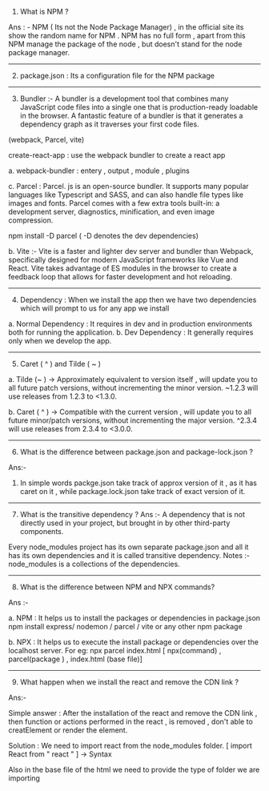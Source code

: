1. What is NPM ?

Ans : - NPM ( Its not the Node Package Manager) , in the official site its show the random name
for NPM . NPM has no full form , apart from this NPM manage the package of the node , but doesn't
stand for the node package manager.

--------------------------------------------------------------------------------------------------------------------------------

2. package.json : Its a configuration file for the NPM package

--------------------------------------------------------------------------------------------------------------------------------

3. Bundler :- A bundler is a development tool that combines many JavaScript code files into a
single one that is production-ready loadable in the browser. A fantastic feature of a bundler is 
that it generates a dependency graph as it traverses your first code files.

(webpack, Parcel, vite)

create-react-app : use the webpack bundler to create a react app 

a. webpack-bundler : entery , output , module , plugins

c. Parcel : Parcel. js is an open-source bundler. It supports many popular languages like 
Typescript and SASS, and can also handle file types like images and fonts. Parcel comes with 
a few extra tools built-in: a development server, diagnostics, minification, and even image 
compression.

npm install -D parcel ( -D denotes the dev dependencies)

b. Vite :- Vite is a faster and lighter dev server and bundler than Webpack, specifically designed 
for modern JavaScript frameworks like Vue and React. Vite takes advantage of ES modules in the 
browser to create a feedback loop that allows for faster development and hot reloading.


--------------------------------------------------------------------------------------------------------------------------------

4. Dependency : When we install the app then we have two dependencies which will prompt to us
for any app we install 

a. Normal Dependency : It requires in dev and in production environments both for running the
application.
b. Dev Dependency : It generally requires only when we develop the app.

--------------------------------------------------------------------------------------------------------------------------------

5. Caret ( ^ )  and Tilde ( ~ )

a. Tilde (~ ) -> Approximately equivalent to version itself ,  will update you to all future patch 
versions, without incrementing the minor version. ~1.2.3 will use releases from 1.2.3 to <1.3.0.

b. Caret ( ^ ) -> Compatible with the current version , will update you to all future minor/patch 
versions, without incrementing the major version. ^2.3.4 will use releases from 2.3.4 to <3.0.0.


--------------------------------------------------------------------------------------------------------------------------------

6. What is the difference between package.json and package-lock.json ?

Ans:- 

1. In simple words packge.json take track of approx version of it , as it has caret on it ,
while package.lock.json take track of exact version of it.

--------------------------------------------------------------------------------------------------------------------------------

7. What is the transitive dependency ?
Ans :- 
A dependency that is not directly used in your project, but brought in by other third-party 
components.

Every node_modules project has its own separate package.json and all it has its own 
dependencies and it is called transitive dependency.
Notes :- node_modules is a collections of the dependencies.

--------------------------------------------------------------------------------------------------------------------------------

8. What is the difference between NPM and NPX commands?

Ans :- 

a. NPM : It helps us to install the packages or dependencies in package.json
npm install express/ nodemon / parcel / vite  or any other npm package

b. NPX : It helps us to execute the install package or dependencies over the localhost server. 
For eg: npx parcel index.html [ npx(command) , parcel(package ) , index.html (base file)]

--------------------------------------------------------------------------------------------------------------------------------

9. What happen when we install the react and remove the CDN link ?

Ans:- 

Simple answer : After the installation of the react and remove the CDN link , then function or
actions performed in the react , is removed , don't able to creatElement or render the element.

Solution : We need to import react from the node_modules folder.
[ import React from " react "  ] -> Syntax

Also in the base file of the html we need to provide the type of folder we are importing
<script src="./App.js" type="module"> :-> using this file we used to get rid of errors

--------------------------------------------------------------------------------------------------------------------------------

10. When we start developing something ,and we are using the parcel as bundle module , then 
it automatically refresh the page , to give realtime visulization.

--------------------------------------------------------------------------------------------------------------------------------

11. Pracel Helping us with lots of information

-> Dev Build
-> Local Server
-> HMR -> Hot Module Replacement ( Automatically Refresh the text , when we save it )
-> File Watching Alogrithm used by Pracel written in C++.
-> Caching : Faster Build Experience
-> Image Optimization
-> Minification of File
-> Bundling of File
-> Compressing of File
-> Consistent Hashing
-> Code Spliting
-> Differntial Bundling -> support for the older browser
-> Diagnostics [ Beautify the Error Logs on the UI ]
-> Error Handling
-> Way to Host the App on HTTPS [ npx parcel index.html --https ]
-> Tree Shaking Algorithms : - Parcel will remove the unused code for you .
-> Creates the differnt build for dev and production bundles.

BUILD DEVELOPMENT AND PRODUCTION BUILD

To generate the [development] build : [ npx parcel index.html ]
To generate the [production] build : [ npx parcel build index.html ] and 
remove "main":"App.js" from package.json

Notes :-  Apart from the React , their is more things in Bundler which is helping 
the web app conating the react js library making it faster than normal app.


Important:- 

When we run the command "npx parcel index.html" parcel will generate a dist folder conatins the 
production code from when we open the localhost from their its coming for us. When we save 
the file then it use the folder .parcel-cache to perform HMR.

--------------------------------------------------------------------------------------------------------------------------------

12. BrowserList

In package.json , if we provide the browser list for which it should work will be defentely 
work with the listed browser list , but for rest of the browser list it might work or not.




--------------------------------------------------------------------------------------------------------------------------------



